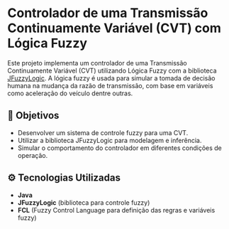 # Controlador de uma Transmissão Continuamente Variável (CVT) com Lógica Fuzzy

Este projeto implementa um controlador de uma Transmissão Continuamente Variável (CVT) utilizando Lógica Fuzzy com a biblioteca [JFuzzyLogic](http://jfuzzylogic.sourceforge.net/html/index.html). A lógica fuzzy é usada para simular a tomada de decisão humana na mudança da razão de transmissão, com base em variáveis como aceleração do veículo dentre outras.

## 📌 Objetivos

- Desenvolver um sistema de controle fuzzy para uma CVT.
- Utilizar a biblioteca JFuzzyLogic para modelagem e inferência.
- Simular o comportamento do controlador em diferentes condições de operação.

## ⚙️ Tecnologias Utilizadas

- **Java**
- **JFuzzyLogic** (biblioteca para controle fuzzy)
- **FCL** (Fuzzy Control Language para definição das regras e variáveis fuzzy)
